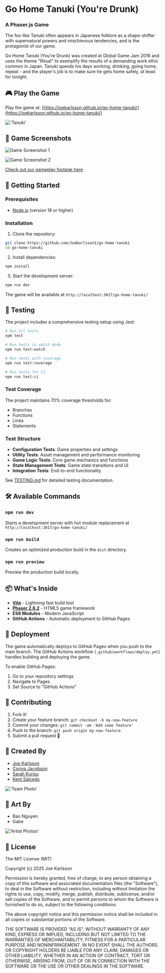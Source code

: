 # Go Home Tanuki (You're Drunk)

### A Phaser.js Game

The fox-like Tanuki often appears in Japanese folklore as a shape-shifter with supernatural powers and mischievous tendencies, and is the protagonist of our game.

Go Home Tanuki (You're Drunk) was created at Global Game Jam 2016 and uses the theme "Ritual" to exemplify the results of a demanding work ethic common in Japan. Tanuki spends his days working, drinking, going home, repeat - and the player's job is to make sure he gets home safely, at least for tonight.

## 🎮 Play the Game

Play the game at: [https://joekarlsson.github.io/go-home-tanuki/](https://joekarlsson.github.io/go-home-tanuki/)

!['Tanuki'](http://49.media.tumblr.com/1f54a0a8c9086a95b2438edcc68cf7b9/tumblr_mnbosfY7oz1roqda3o1_500.gif)

## 📸 Game Screenshots

![Game Screenshot 1](./assets/i6F8OoS.png)

![Game Screenshot 2](./assets/0dQ6Z5k.png)

[Check out our gameplay footage here](https://youtu.be/7DED6sdNvCY)

## 🚀 Getting Started

### Prerequisites

- [Node.js](https://nodejs.org/) (version 18 or higher)

### Installation

1. Clone the repository:

```bash
git clone https://github.com/JoeKarlsson1/go-home-tanuki
cd go-home-tanuki
```

2. Install dependencies:

```bash
npm install
```

3. Start the development server:

```bash
npm run dev
```

The game will be available at `http://localhost:3017/go-home-tanuki/`

## 🧪 Testing

The project includes a comprehensive testing setup using Jest:

```bash
# Run all tests
npm test

# Run tests in watch mode
npm run test:watch

# Run tests with coverage
npm run test:coverage

# Run tests for CI
npm run test:ci
```

### Test Coverage

The project maintains 70% coverage thresholds for:

- Branches
- Functions  
- Lines
- Statements

### Test Structure

- **Configuration Tests**: Game properties and settings
- **Utility Tests**: Asset management and performance monitoring
- **Game Logic Tests**: Core game mechanics and functions
- **State Management Tests**: Game state transitions and UI
- **Integration Tests**: End-to-end functionality

See [TESTING.md](./TESTING.md) for detailed testing documentation.

## 🛠️ Available Commands

### `npm run dev`

Starts a development server with hot module replacement at `http://localhost:3017/go-home-tanuki/`

### `npm run build`

Creates an optimized production build in the `dist` directory.

### `npm run preview`

Preview the production build locally.

## 📦 What's Inside

- **[Vite](https://vitejs.dev/)** - Lightning fast build tool
- **[Phaser 2.6.2](http://phaser.io/)** - HTML5 game framework
- **ES6 Modules** - Modern JavaScript
- **GitHub Actions** - Automatic deployment to GitHub Pages

## 🚢 Deployment

The game automatically deploys to GitHub Pages when you push to the main branch. The GitHub Actions workflow (`.github/workflows/deploy.yml`) handles building and deploying the game.

To enable GitHub Pages:

1. Go to your repository settings
2. Navigate to Pages
3. Set Source to "GitHub Actions"

## 🤝 Contributing

1. Fork it!
2. Create your feature branch: `git checkout -b my-new-feature`
3. Commit your changes: `git commit -am 'Add some feature'`
4. Push to the branch: `git push origin my-new-feature`
5. Submit a pull request 🎉

## 👥 Created By

- [Joe Karlsson](https://www.joekarlsson.com/)
- [Corina Jacobson](https://github.com/corinajacobson)
- [Sarah Kurisu](https://github.com/skurisu)
- [Kent Salcedo](https://github.com/kentsalcedo)

!['Team Photo'](./assets/687474703a2f2f692e696d6775722e636f6d2f52756c6d7731722e6a7067.jpg)

## 🎨 Art By

- Bao Nguyen
- Gabe

!['Artist Photos'](./assets/68747470733a2f2f692e696d6775722e636f6d2f75396571624f4a2e6a7067.jpg)

## 📄 License

The MIT License (MIT)

Copyright (c) 2025 Joe Karlsson

Permission is hereby granted, free of charge, to any person obtaining a copy
of this software and associated documentation files (the "Software"), to deal
in the Software without restriction, including without limitation the rights
to use, copy, modify, merge, publish, distribute, sublicense, and/or sell
copies of the Software, and to permit persons to whom the Software is
furnished to do so, subject to the following conditions:

The above copyright notice and this permission notice shall be included in all
copies or substantial portions of the Software.

THE SOFTWARE IS PROVIDED "AS IS", WITHOUT WARRANTY OF ANY KIND, EXPRESS OR
IMPLIED, INCLUDING BUT NOT LIMITED TO THE WARRANTIES OF MERCHANTABILITY,
FITNESS FOR A PARTICULAR PURPOSE AND NONINFRINGEMENT. IN NO EVENT SHALL THE
AUTHORS OR COPYRIGHT HOLDERS BE LIABLE FOR ANY CLAIM, DAMAGES OR OTHER
LIABILITY, WHETHER IN AN ACTION OF CONTRACT, TORT OR OTHERWISE, ARISING FROM,
OUT OF OR IN CONNECTION WITH THE SOFTWARE OR THE USE OR OTHER DEALINGS IN THE
SOFTWARE.

